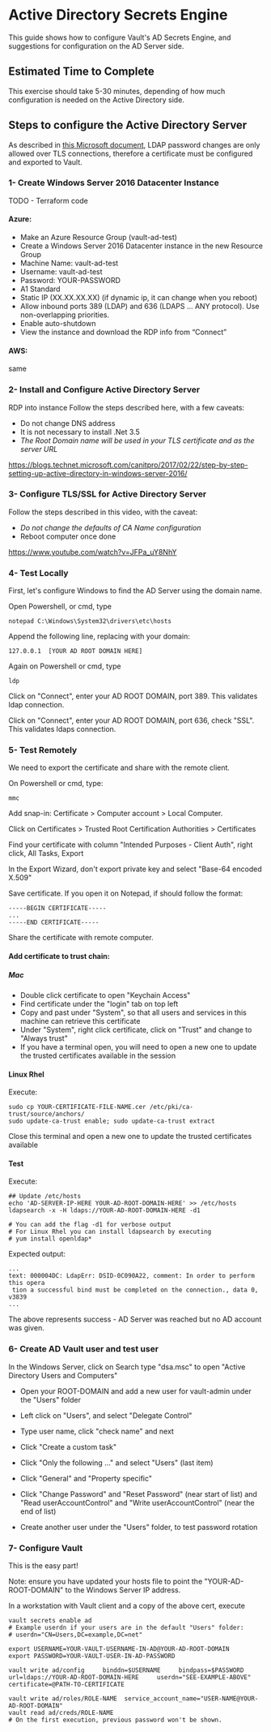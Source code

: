 #  Active Directory Secrets Engine
This guide shows how to configure Vault's AD Secrets Engine, and suggestions for configuration on the AD Server side.

## Estimated Time to Complete
This exercise should take 5-30 minutes, depending of how much configuration is needed on the Active Directory side.

## Steps to configure the Active Directory Server
As described in [this Microsoft document][ldap-tls], LDAP password changes are only allowed over TLS connections, therefore a certificate must be configured and exported to Vault.

### 1- Create Windows Server 2016 Datacenter Instance
TODO - Terraform code
#### Azure:

- Make an Azure Resource Group (vault-ad-test)
- Create a Windows Server 2016 Datacenter instance in the new Resource Group
- Machine Name: vault-ad-test
- Username: vault-ad-test
- Password: YOUR-PASSWORD
- A1 Standard
- Static IP  (XX.XX.XX.XX) (if dynamic ip, it can change when you reboot)
- Allow inbound ports 389 (LDAP) and 636 (LDAPS … ANY protocol). Use non-overlapping priorities.
- Enable auto-shutdown
- View the instance and download the RDP info from “Connect”

#### AWS:
same

### 2- Install and Configure Active Directory Server
RDP into instance
Follow the steps described here, with a few caveats:
- Do not change DNS address
- It is not necessary to install .Net 3.5 
- *The Root Domain name will be used in your TLS certificate and as the server URL*

https://blogs.technet.microsoft.com/canitpro/2017/02/22/step-by-step-setting-up-active-directory-in-windows-server-2016/

### 3- Configure TLS/SSL for Active Directory Server
Follow the steps described in this video, with the caveat:
- *Do not change the defaults of CA Name configuration*
- Reboot computer once done

https://www.youtube.com/watch?v=JFPa_uY8NhY

### 4- Test Locally
First, let's configure Windows to find the AD Server using the domain name.

Open Powershell, or cmd, type
```
notepad C:\Windows\System32\drivers\etc\hosts
```
Append the following line, replacing with your domain: 
```
127.0.0.1  [YOUR AD ROOT DOMAIN HERE]
```

Again on Powershell or cmd, type
```
ldp
```
Click on "Connect", enter your AD ROOT DOMAIN, port 389. This validates ldap connection.

Click on "Connect", enter your AD ROOT DOMAIN, port 636, check "SSL". This validates ldaps connection.

### 5- Test Remotely
We need to export the certificate and share with the remote client.

On Powershell or cmd, type:
```
mmc
```
Add snap-in: Certificate > Computer account > Local Computer.

Click on Certificates > Trusted Root Certification Authorities > Certificates

Find your certificate with column "Intended Purposes - Client Auth", right click, All Tasks, Export

In the Export Wizard, don't export private key and select "Base-64 encoded X.509"

Save certificate. If you open it on Notepad, if should follow the format:
```
-----BEGIN CERTIFICATE-----
...
-----END CERTIFICATE-----
```

Share the certificate with remote computer.

#### Add certificate to trust chain:
##### Mac
- Double click certificate to open "Keychain Access"
- Find certificate under the "login" tab on top left
- Copy and past under "System", so that all users and services in this machine can retrieve this certificate
- Under "System", right click certificate, click on "Trust" and change to "Always trust"
- If you have a terminal open, you will need to open a new one to update the trusted certificates available in the session

#### Linux Rhel
Execute:
```
sudo cp YOUR-CERTIFICATE-FILE-NAME.cer /etc/pki/ca-trust/source/anchors/
sudo update-ca-trust enable; sudo update-ca-trust extract
```
Close this terminal and open a new one to update the trusted certificates available

#### Test
Execute:
```
## Update /etc/hosts
echo 'AD-SERVER-IP-HERE YOUR-AD-ROOT-DOMAIN-HERE' >> /etc/hosts
ldapsearch -x -H ldaps://YOUR-AD-ROOT-DOMAIN-HERE -d1

# You can add the flag -d1 for verbose output
# For Linux Rhel you can install ldapsearch by executing
# yum install openldap*
```
Expected output:
```
...
text: 000004DC: LdapErr: DSID-0C090A22, comment: In order to perform this opera
 tion a successful bind must be completed on the connection., data 0, v3839
... 
```
The above represents success - AD Server was reached but no AD account was given.

### 6- Create AD Vault user and test user
In the Windows Server, click on Search type "dsa.msc" to open "Active Directory Users and Computers"

- Open your ROOT-DOMAIN and add a new user for vault-admin under the "Users" folder
- Left click on "Users", and select "Delegate Control"
- Type user name, click "check name" and next
- Click "Create a custom task"
- Click "Only the following ..." and select "Users" (last item)
- Click "General" and "Property specific"
- Click "Change Password" and "Reset Password" (near start of list) and "Read userAccountControl" and "Write userAccountControl" (near the end of list)

- Create another user under the "Users" folder, to test password rotation


### 7- Configure Vault
This is the easy part!

Note: ensure you have updated your hosts file to point the "YOUR-AD-ROOT-DOMAIN" to the Windows Server IP address.

In a workstation with Vault client and a copy of the above cert, execute
```
vault secrets enable ad
# Example userdn if your users are in the default "Users" folder:
# userdn="CN=Users,DC=example,DC=net"

export USERNAME=YOUR-VAULT-USERNAME-IN-AD@YOUR-AD-ROOT-DOMAIN
export PASSWORD=YOUR-VAULT-USER-IN-AD-PASSWORD

vault write ad/config     binddn=$USERNAME     bindpass=$PASSWORD     url=ldaps://YOUR-AD-ROOT-DOMAIN-HERE     userdn="SEE-EXAMPLE-ABOVE" certificate=@PATH-TO-CERTIFICATE

vault write ad/roles/ROLE-NAME  service_account_name="USER-NAME@YOUR-AD-ROOT-DOMAIN"
vault read ad/creds/ROLE-NAME
# On the first execution, previous password won't be shown.
```

[ldap-tls]: https://support.microsoft.com/en-us/help/269190/how-to-change-a-windows-active-directory-and-lds-user-password-through